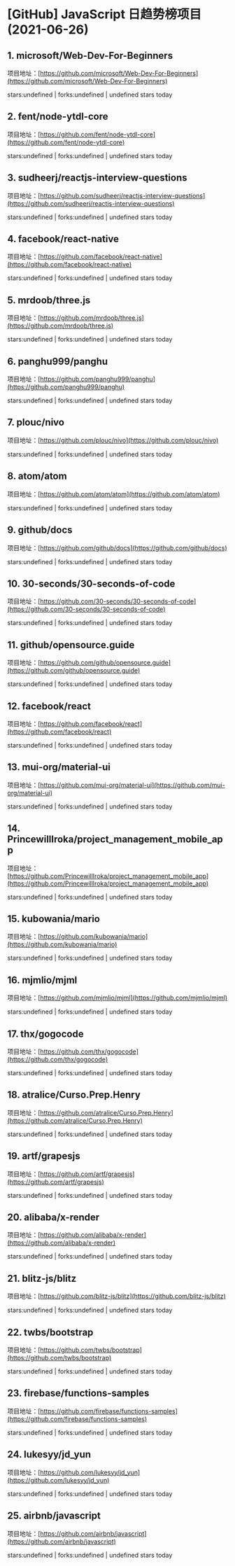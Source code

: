 # [GitHub] JavaScript 日趋势榜项目(2021-06-26)

## 1. microsoft/Web-Dev-For-Beginners 

项目地址：[https://github.com/microsoft/Web-Dev-For-Beginners](https://github.com/microsoft/Web-Dev-For-Beginners)

stars:undefined | forks:undefined | undefined stars today 



## 2. fent/node-ytdl-core 

项目地址：[https://github.com/fent/node-ytdl-core](https://github.com/fent/node-ytdl-core)

stars:undefined | forks:undefined | undefined stars today 



## 3. sudheerj/reactjs-interview-questions 

项目地址：[https://github.com/sudheerj/reactjs-interview-questions](https://github.com/sudheerj/reactjs-interview-questions)

stars:undefined | forks:undefined | undefined stars today 



## 4. facebook/react-native 

项目地址：[https://github.com/facebook/react-native](https://github.com/facebook/react-native)

stars:undefined | forks:undefined | undefined stars today 



## 5. mrdoob/three.js 

项目地址：[https://github.com/mrdoob/three.js](https://github.com/mrdoob/three.js)

stars:undefined | forks:undefined | undefined stars today 



## 6. panghu999/panghu 

项目地址：[https://github.com/panghu999/panghu](https://github.com/panghu999/panghu)

stars:undefined | forks:undefined | undefined stars today 



## 7. plouc/nivo 

项目地址：[https://github.com/plouc/nivo](https://github.com/plouc/nivo)

stars:undefined | forks:undefined | undefined stars today 



## 8. atom/atom 

项目地址：[https://github.com/atom/atom](https://github.com/atom/atom)

stars:undefined | forks:undefined | undefined stars today 



## 9. github/docs 

项目地址：[https://github.com/github/docs](https://github.com/github/docs)

stars:undefined | forks:undefined | undefined stars today 



## 10. 30-seconds/30-seconds-of-code 

项目地址：[https://github.com/30-seconds/30-seconds-of-code](https://github.com/30-seconds/30-seconds-of-code)

stars:undefined | forks:undefined | undefined stars today 



## 11. github/opensource.guide 

项目地址：[https://github.com/github/opensource.guide](https://github.com/github/opensource.guide)

stars:undefined | forks:undefined | undefined stars today 



## 12. facebook/react 

项目地址：[https://github.com/facebook/react](https://github.com/facebook/react)

stars:undefined | forks:undefined | undefined stars today 



## 13. mui-org/material-ui 

项目地址：[https://github.com/mui-org/material-ui](https://github.com/mui-org/material-ui)

stars:undefined | forks:undefined | undefined stars today 



## 14. PrincewillIroka/project_management_mobile_app 

项目地址：[https://github.com/PrincewillIroka/project_management_mobile_app](https://github.com/PrincewillIroka/project_management_mobile_app)

stars:undefined | forks:undefined | undefined stars today 



## 15. kubowania/mario 

项目地址：[https://github.com/kubowania/mario](https://github.com/kubowania/mario)

stars:undefined | forks:undefined | undefined stars today 



## 16. mjmlio/mjml 

项目地址：[https://github.com/mjmlio/mjml](https://github.com/mjmlio/mjml)

stars:undefined | forks:undefined | undefined stars today 



## 17. thx/gogocode 

项目地址：[https://github.com/thx/gogocode](https://github.com/thx/gogocode)

stars:undefined | forks:undefined | undefined stars today 



## 18. atralice/Curso.Prep.Henry 

项目地址：[https://github.com/atralice/Curso.Prep.Henry](https://github.com/atralice/Curso.Prep.Henry)

stars:undefined | forks:undefined | undefined stars today 



## 19. artf/grapesjs 

项目地址：[https://github.com/artf/grapesjs](https://github.com/artf/grapesjs)

stars:undefined | forks:undefined | undefined stars today 



## 20. alibaba/x-render 

项目地址：[https://github.com/alibaba/x-render](https://github.com/alibaba/x-render)

stars:undefined | forks:undefined | undefined stars today 



## 21. blitz-js/blitz 

项目地址：[https://github.com/blitz-js/blitz](https://github.com/blitz-js/blitz)

stars:undefined | forks:undefined | undefined stars today 



## 22. twbs/bootstrap 

项目地址：[https://github.com/twbs/bootstrap](https://github.com/twbs/bootstrap)

stars:undefined | forks:undefined | undefined stars today 



## 23. firebase/functions-samples 

项目地址：[https://github.com/firebase/functions-samples](https://github.com/firebase/functions-samples)

stars:undefined | forks:undefined | undefined stars today 



## 24. lukesyy/jd_yun 

项目地址：[https://github.com/lukesyy/jd_yun](https://github.com/lukesyy/jd_yun)

stars:undefined | forks:undefined | undefined stars today 



## 25. airbnb/javascript 

项目地址：[https://github.com/airbnb/javascript](https://github.com/airbnb/javascript)

stars:undefined | forks:undefined | undefined stars today 



